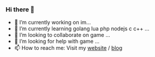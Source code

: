 ### Hi there 👋


- 🔭 I’m currently working on im...
- 🌱 I’m currently learning golang lua php nodejs c c++ ...
- 👯 I’m looking to collaborate on game ...
- 🤔 I’m looking for help with game ...
- 📫 How to reach me: Visit my [website](http://kefu2.youuue.com) / [blog](https://www.cnblogs.com/sixiong/)

 

